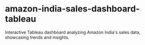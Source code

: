 # amazon-india-sales-dashboard-tableau
Interactive Tableau dashboard analyzing Amazon India's sales data, showcasing trends and insights.
